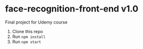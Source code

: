 # face-recognition-front-end v1.0
Final project for Udemy course

1. Clone this repo
2. Run `npm install`
3. Run `npm start`